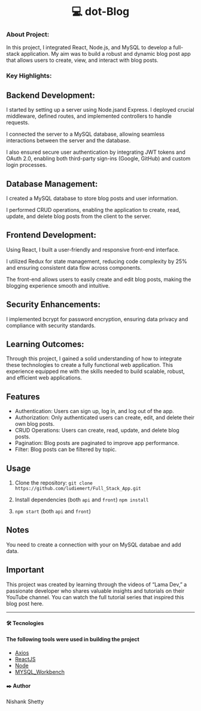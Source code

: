 <h1 align="center"> 💻 dot-Blog  </h1>

### About Project: 

In this project, I integrated React, Node.js, and MySQL to develop a full-stack application. My aim was to build a robust and dynamic blog post app that allows users to create, view, and interact with blog posts.

### Key Highlights:
## Backend Development:
I started by setting up a server using Node.jsand Express. I deployed crucial middleware, defined routes, and implemented controllers to handle requests.

I connected the server to a MySQL database, allowing seamless interactions between the server and the database.

I also ensured secure user authentication by integrating JWT tokens and OAuth 2.0, enabling both third-party sign-ins (Google, GitHub) and custom login processes.

## Database Management:
I created a MySQL database to store blog posts and user information.

I performed CRUD operations, enabling the application to create, read, update, and delete blog posts from the client to the server.

## Frontend Development:
Using React, I built a user-friendly and responsive front-end interface.

I utilized Redux for state management, reducing code complexity by 25% and ensuring consistent data flow across components.

The front-end allows users to easily create and edit blog posts, making the blogging experience smooth and intuitive.

## Security Enhancements:
I implemented bcrypt for password encryption, ensuring data privacy and compliance with security standards.

## Learning Outcomes:
Through this project, I gained a solid understanding of how to integrate these technologies to create a fully functional web application. This experience equipped me with the skills needed to build scalable, robust, and efficient web applications.

## Features

- Authentication: Users can sign up, log in, and log out of the app.
- Authorization: Only authenticated users can create, edit, and delete their own blog posts.
- CRUD Operations: Users can create, read, update, and delete blog posts.
- Pagination: Blog posts are paginated to improve app performance.
- Filter: Blog posts can be filtered by topic.

## Usage

1. Clone the repository:
   `git clone https://github.com/ludiemert/Full_Stack_App.git`

2. Install dependencies (both `api` and `front`)
   `npm install`

3. `npm start` (both `api` and `front`)

## Notes

You need to create a connection with your on MySQL databae and add data.




## Important
This project was created by learning through the videos of “Lama Dev,” a passionate developer who shares valuable insights and tutorials on their YouTube channel. You can watch the full tutorial series that inspired this blog post here.

---

#### 🛠 Tecnologies
#### The following tools were used in building the project

- [Axios](https://axios-http.com/)
- [ReactJS]( https://pt-br.legacy.reactjs.org/)
- [Node](https://nodejs.org/)
- [MYSQL_Workbench]( https://www.mysql.com/products/workbench/)


#### ✒️ Author

Nishank Shetty







